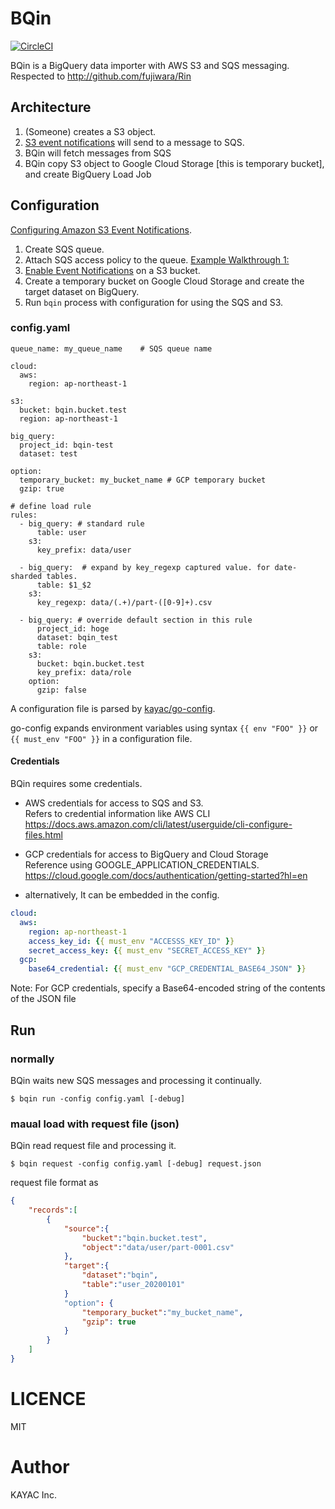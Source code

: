 # BQin
[![CircleCI](https://circleci.com/gh/kayac/bqin/tree/master.svg?style=svg)](https://circleci.com/gh/kayac/bqin/tree/master)

BQin is a BigQuery data importer with AWS S3 and SQS messaging.  
Respected to http://github.com/fujiwara/Rin  

## Architecture

1. (Someone) creates a S3 object.  
2. [S3 event notifications](https://docs.aws.amazon.com/AmazonS3/latest/dev/NotificationHowTo.html) will send to a message to SQS.  
3. BQin will fetch messages from SQS  
4. BQin copy S3 object to Google Cloud Storage [this is temporary bucket], and create BigQuery Load Job  

## Configuration

[Configuring Amazon S3 Event Notifications](https://docs.aws.amazon.com/AmazonS3/latest/dev/NotificationHowTo.html).

1. Create SQS queue.
2. Attach SQS access policy to the queue. [Example Walkthrough 1:](https://docs.aws.amazon.com/AmazonS3/latest/dev/ways-to-add-notification-config-to-bucket.html)
3. [Enable Event Notifications](http://docs.aws.amazon.com/AmazonS3/latest/UG/SettingBucketNotifications.html) on a S3 bucket.
4. Create a temporary bucket on Google Cloud Storage and create the target dataset on BigQuery.  
5. Run `bqin` process with configuration for using the SQS and S3.

### config.yaml
```
queue_name: my_queue_name    # SQS queue name

cloud:
  aws:
    region: ap-northeast-1

s3:
  bucket: bqin.bucket.test
  region: ap-northeast-1

big_query:
  project_id: bqin-test
  dataset: test

option:
  temporary_bucket: my_bucket_name # GCP temporary bucket
  gzip: true

# define load rule
rules:
  - big_query: # standard rule
      table: user
    s3:
      key_prefix: data/user

  - big_query:  # expand by key_regexp captured value. for date-sharded tables.
      table: $1_$2
    s3:
      key_regexp: data/(.+)/part-([0-9]+).csv

  - big_query: # override default section in this rule
      project_id: hoge
      dataset: bqin_test
      table: role
    s3:
      bucket: bqin.bucket.test
      key_prefix: data/role
    option:
      gzip: false
```

A configuration file is parsed by [kayac/go-config](https://github.com/kayac/go-config).

go-config expands environment variables using syntax `{{ env "FOO" }}` or `{{ must_env "FOO" }}` in a configuration file.

#### Credentials

BQin requires some credentials.
- AWS credentials for access to SQS and S3.  
  Refers to credential information like AWS CLI  
  https://docs.aws.amazon.com/cli/latest/userguide/cli-configure-files.html  

- GCP credentials for access to BigQuery and Cloud Storage  
  Reference using GOOGLE_APPLICATION_CREDENTIALS.  
  https://cloud.google.com/docs/authentication/getting-started?hl=en  

 - alternatively, It can be embedded in the config.
  ```yaml
  cloud:
    aws:
      region: ap-northeast-1
      access_key_id: {{ must_env "ACCESSS_KEY_ID" }}
      secret_access_key: {{ must_env "SECRET_ACCESS_KEY" }}
    gcp:
      base64_credential: {{ must_env "GCP_CREDENTIAL_BASE64_JSON" }}
   ```
   Note: For GCP credentials, specify a Base64-encoded string of the contents of the JSON file

## Run

### normally

BQin waits new SQS messages and processing it continually.

```
$ bqin run -config config.yaml [-debug]
```

### maual load with request file (json)

BQin read request file and processing it.

```
$ bqin request -config config.yaml [-debug] request.json
```

request file format as

```json
{
    "records":[
        {
            "source":{
                "bucket":"bqin.bucket.test",
                "object":"data/user/part-0001.csv"
            },
            "target":{
                "dataset":"bqin",
                "table":"user_20200101"
            }
            "option": {
                "temporary_bucket":"my_bucket_name",
                "gzip": true
            }
        }
    ]
}
```

# LICENCE  

MIT  

# Author  

KAYAC Inc.  
